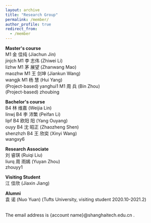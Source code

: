```yaml
---
layout: archive
title: "Research Group"
permalink: /member/
author_profile: true
redirect_from:
  - /member
---
```


**Master's course** <br />
M1 金 佳纯 (Jiachun Jin) <br /> jinjch
M1 李 志伟 (Zhiwei Li) <br /> lizhw
M1 茅 展望 (Zhanwang Mao) <br /> maozhw
M1 王 剑坤 (Jiankun Wang) <br /> wangjk
M1 杨 慧 (Hui Yang) <br /> (Project-based) yanghui1
M1 周 兵 (Bin Zhou) <br /> (Project-based) zhoubing

**Bachelor's course** <br />
B4 林 维嘉 (Weijia Lin) <br /> linwj
B4 李 沛繁 (Peifan Li) <br /> lipf
B4 欧阳 阳 (Yang Ouyang) <br /> ouyy
B4 沈 昭正 (Zhaozheng Shen) <br /> shenzhzh
B4 王 欣奕 (Xinyi Wang) <br /> wangxy6

**Research Associate** <br />
刘 睿琪 (Ruiqi Liu) <br /> liurq
周 雨嫣 (Yuyan Zhou) <br /> zhouyy1

**Visiting Student** <br />
江 佳欣 (Jiaxin Jiang) <br /> 

**Alumni** <br />
袁 诺 (Nuo Yuan) (Tufts University, visiting student 2020.10-2021.2) <br /> 

<br /> 
The email address is {account name}@shanghaitech.edu.cn .

<!---**Undergraduate Student** <br />--->
